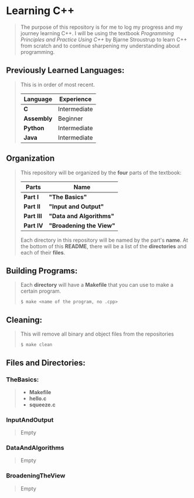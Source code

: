# Learning C++
> The purpose of this repository is for me to log my progress and my journey learning C++. I 
> will be using the textbook *Programming Principles and Practice Using C++* by Bjarne 
> Stroustrup to learn C++ from scratch and to continue sharpening my understanding about 
> programming. 

## Previously Learned Languages:
> This is in order of most recent.
>
> Language | Experience
> -------- | ----------
> **C** | Intermediate
> **Assembly** | Beginner
> **Python** | Intermediate
> **Java** | Intermediate

## Organization
> This repository will be organized by the **four** parts of the textbook:
>
> Parts | Name
> ----- | ----
> **Part I** | **"The Basics"**
> **Part II** | **"Input and Output"**
> **Part III** |  **"Data and Algorithms"**
> **Part IV** | **"Broadening the View"**
>
> Each directory in this repository will be named by the part's **name**. At the bottom of 
> this **README**, there will be a list of the **directories** and each of their **files**. 

## Building Programs:
> Each **directory** will have a **Makefile** that you can use to make a certain program.
>
> `$ make <name of the program, no .cpp>`

## Cleaning:
> This will remove all binary and object files from the repositories
>
> `$ make clean`

## Files and Directories:

### TheBasics:

> * **Makefile**
> * **hello.c**
> * **squeeze.c**

### InputAndOutput

> Empty

### DataAndAlgorithms

> Empty

### BroadeningTheView

> Empty